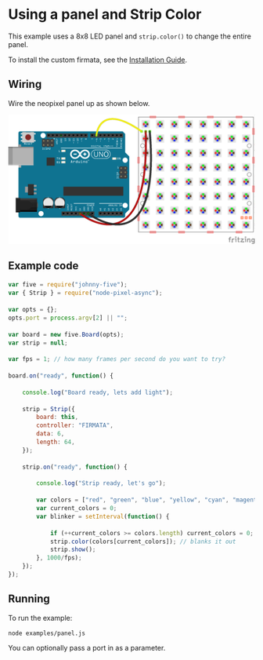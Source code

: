 # Using a panel and Strip Color

This example uses a 8x8 LED panel and `strip.color()` to change the entire panel.

To install the custom firmata, see the [Installation Guide](installation.md).

## Wiring

Wire the neopixel panel up as shown below.

![Wiring diagram](breadboard/panel_bb.png)

## Example code

```js
var five = require("johnny-five");
var { Strip } = require("node-pixel-async");

var opts = {};
opts.port = process.argv[2] || "";

var board = new five.Board(opts);
var strip = null;

var fps = 1; // how many frames per second do you want to try?

board.on("ready", function() {

    console.log("Board ready, lets add light");

    strip = Strip({
        board: this,
        controller: "FIRMATA",
        data: 6,
        length: 64,
    });

    strip.on("ready", function() {

        console.log("Strip ready, let's go");

        var colors = ["red", "green", "blue", "yellow", "cyan", "magenta", "white"];
        var current_colors = 0;
        var blinker = setInterval(function() {

            if (++current_colors >= colors.length) current_colors = 0;
            strip.color(colors[current_colors]); // blanks it out
            strip.show();
        }, 1000/fps);
    });
});
```

## Running

To run the example:

```
node examples/panel.js
```

You can optionally pass a port in as a parameter.

